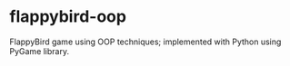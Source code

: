 # flappybird-oop
FlappyBird game using OOP techniques; implemented with Python using PyGame library.

